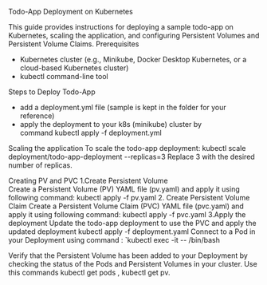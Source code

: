 Todo-App Deployment on Kubernetes


This guide provides instructions for deploying a sample todo-app on Kubernetes, scaling the application, and configuring Persistent Volumes and Persistent Volume Claims.
Prerequisites
* Kubernetes cluster (e.g., Minikube, Docker Desktop Kubernetes, or a cloud-based Kubernetes cluster)
* kubectl command-line tool

Steps to Deploy Todo-App
* add a deployment.yml file (sample is kept in the folder for your reference)
* apply the deployment to your k8s (minikube) cluster by command kubectl apply -f deployment.yml

Scaling the application
To scale the todo-app deployment:
kubectl scale deployment/todo-app-deployment --replicas=3
Replace 3 with the desired number of replicas.


Creating PV and PVC
1.Create Persistent Volume	
Create a Persistent Volume (PV) YAML file (pv.yaml) and    apply it using following command:
   kubectl apply -f pv.yaml
2. Create Persistent Volume Claim
Create a Persistent Volume Claim (PVC) YAML file (pvc.yaml) and apply it using following command:
   kubectl apply -f pvc.yaml
3.Apply the deployment
 Update the todo-app deployment to use the PVC and apply the updated deployment
kubectl apply -f deployment.yaml
Connect to a Pod in your Deployment using command :
 `kubectl exec -it -- /bin/bash

Verify that the Persistent Volume has been added to your Deployment by checking the status of the Pods and Persistent Volumes in your cluster. Use this commands kubectl get pods ,
kubectl get pv. 
